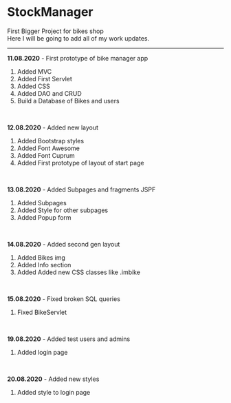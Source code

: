# StockManager
First Bigger Project for bikes shop
<br/>
Here I will be going to add all of my work updates.<br/>
<hr>

<b>11.08.2020</b> - First prototype of bike manager app<br/>

1. Added MVC
2. Added First Servlet
3. Added CSS
4. Added DAO and CRUD
5. Build a Database of Bikes and users

<br/>

<b>12.08.2020</b> - Added new layout<br/>

1. Added Bootstrap styles
2. Added Font Awesome
3. Added Font Cuprum
4. Added First prototype of layout of start page

<br/>

<b>13.08.2020</b> - Added Subpages and fragments JSPF<br/>

1. Added Subpages
2. Added Style for other subpages
3. Added Popup form

<br/>

<b>14.08.2020</b> - Added second gen layout<br/>

1. Added Bikes img
2. Added Info section
3. Added Added new CSS classes like .imbike

<br/>

<b>15.08.2020</b> - Fixed broken SQL queries <br/>

1. Fixed BikeServlet

<br/>

<b>19.08.2020</b> - Added test users and admins <br/>

1. Added login page

<br/>

<b>20.08.2020</b> - Added new styles <br/>

1. Added style to login page

